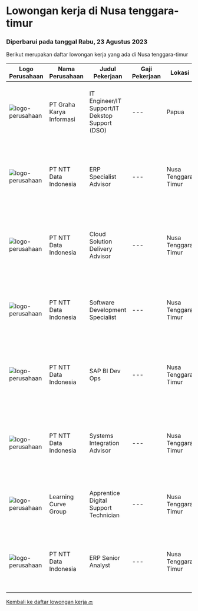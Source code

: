 
  # Lowongan kerja di Nusa tenggara-timur

  ### Diperbarui pada tanggal Rabu, 23 Agustus 2023

  Berikut merupakan daftar lowongan kerja yang ada di Nusa tenggara-timur

  |Logo Perusahaan | Nama Perusahaan | Judul Pekerjaan | Gaji Pekerjaan | Lokasi | Deskripsi | Tanggal diunggah | Pranala |
  | -------------- | --------------- | --------------- | --------- | --------- | -------------- | ------- | ----------- |
  |![logo-perusahaan](https://image-service-cdn.seek.com.au/c318dd0b699c6160d2411e7473745c289633be44/ee4dce1061f3f616224767ad58cb2fc751b8d2dc)|PT Graha Karya Informasi|IT Engineer/IT Support/IT Dekstop Support (DSO)|---|Papua|Requirements:1. Minimum 6 Months as an IT Support (Fresh Graduate are welcome to apply)2. Bachelor's Degree in Computer/ IT or equivalent3. Have...|Rabu, 02 Agustus 2023|https://www.jobstreet.co.id/id/job/it-engineer-it-support-it-dekstop-support-dso-4425201?token=0~6442b635-d3e6-4703-b5ee-3e413d6ea079&sectionRank=1&jobId=jobstreet-id-job-4425201|
|![logo-perusahaan](https://image-service-cdn.seek.com.au/5c07f6241f19f0664e51c3542e05aead1ea7cc15/ee4dce1061f3f616224767ad58cb2fc751b8d2dc)|PT NTT Data Indonesia|ERP Specialist Advisor|---|Nusa Tenggara Timur|Apply nowDate: Aug 11, 2023Location: Any NTT location, KA, IN*************** { display: inline; }Company: NTT DATA ServicesReq ID: 242433 NTT DATA...|Minggu, 20 Agustus 2023|https://www.jobstreet.co.id/id/job/erp-specialist-advisor-1036726877?token=0~6442b635-d3e6-4703-b5ee-3e413d6ea079&sectionRank=2&jobId=jobstreet-id-job-1036726877|
|![logo-perusahaan](https://image-service-cdn.seek.com.au/5c07f6241f19f0664e51c3542e05aead1ea7cc15/ee4dce1061f3f616224767ad58cb2fc751b8d2dc)|PT NTT Data Indonesia|Cloud Solution Delivery Advisor|---|Nusa Tenggara Timur|Apply nowDate: Aug 11, 2023Location: Any NTT location, KA, IN*************** { display: inline; }Company: NTT DATA ServicesReq ID: 242454 NTT DATA...|Minggu, 13 Agustus 2023|https://www.jobstreet.co.id/id/job/cloud-solution-delivery-advisor-1036670040?token=0~6442b635-d3e6-4703-b5ee-3e413d6ea079&sectionRank=3&jobId=jobstreet-id-job-1036670040|
|![logo-perusahaan](https://image-service-cdn.seek.com.au/5c07f6241f19f0664e51c3542e05aead1ea7cc15/ee4dce1061f3f616224767ad58cb2fc751b8d2dc)|PT NTT Data Indonesia|Software Development Specialist|---|Nusa Tenggara Timur|Apply nowDate: Aug 11, 2023Location: Any NTT location, KA, INCompany: NTT DATA ServicesReq ID: 242454 NTT DATA Services strives to hire exceptional,...|Jumat, 11 Agustus 2023|https://www.jobstreet.co.id/id/job/software-development-specialist-1036659870?token=0~6442b635-d3e6-4703-b5ee-3e413d6ea079&sectionRank=4&jobId=jobstreet-id-job-1036659870|
|![logo-perusahaan](https://image-service-cdn.seek.com.au/5c07f6241f19f0664e51c3542e05aead1ea7cc15/ee4dce1061f3f616224767ad58cb2fc751b8d2dc)|PT NTT Data Indonesia|SAP BI Dev Ops|---|Nusa Tenggara Timur|Apply nowDate: Aug 11, 2023Location: Any NTT location, KA, IN*************** { display: inline; }Company: NTT DATA ServicesReq ID: 242433 NTT DATA...|Jumat, 11 Agustus 2023|https://www.jobstreet.co.id/id/job/sap-bi-dev-ops-1036660194?token=0~6442b635-d3e6-4703-b5ee-3e413d6ea079&sectionRank=5&jobId=jobstreet-id-job-1036660194|
|![logo-perusahaan](https://image-service-cdn.seek.com.au/5c07f6241f19f0664e51c3542e05aead1ea7cc15/ee4dce1061f3f616224767ad58cb2fc751b8d2dc)|PT NTT Data Indonesia|Systems Integration Advisor|---|Nusa Tenggara Timur|Apply nowDate: Aug 7, 2023Location: Any NTT location, KA, INCompany: NTT DATA ServicesDevOps – Resource requirements DevOps Engineer with 3+ years of...|Minggu, 06 Agustus 2023|https://www.jobstreet.co.id/id/job/systems-integration-advisor-1036610285?token=0~6442b635-d3e6-4703-b5ee-3e413d6ea079&sectionRank=6&jobId=jobstreet-id-job-1036610285|
|![logo-perusahaan](https://i.ibb.co/sqvTCh9/112815900-stock-vector-no-image-available-icon-flat-vector.webp)|Learning Curve Group|Apprentice Digital Support Technician|---|Nusa Tenggara Timur|As part of this role, the successful applicant will be required to undertake the Digital Support Technician level 3 apprenticeship and will be paid...|Jumat, 04 Agustus 2023|https://www.jobstreet.co.id/id/job/apprentice-digital-support-technician-1036599229?token=0~6442b635-d3e6-4703-b5ee-3e413d6ea079&sectionRank=7&jobId=jobstreet-id-job-1036599229|
|![logo-perusahaan](https://image-service-cdn.seek.com.au/5c07f6241f19f0664e51c3542e05aead1ea7cc15/ee4dce1061f3f616224767ad58cb2fc751b8d2dc)|PT NTT Data Indonesia|ERP Senior Analyst|---|Nusa Tenggara Timur|Apply nowDate: Jul 28, 2023Location: Any NTT location, KA, IN*************** { display: inline; }Company: NTT DATA ServicesBW/B4H DeveloperExperience...|Jumat, 28 Juli 2023|https://www.jobstreet.co.id/id/job/erp-senior-analyst-1036537694?token=0~6442b635-d3e6-4703-b5ee-3e413d6ea079&sectionRank=8&jobId=jobstreet-id-job-1036537694|


  [Kembali ke daftar lowongan kerja 🔙](../README.md#daftar-lowongan-kerja)
  
